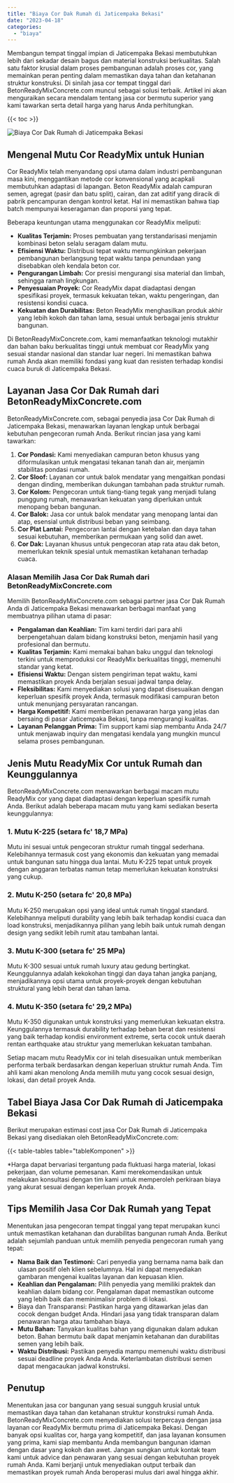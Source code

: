 ```yaml
---
title: "Biaya Cor Dak Rumah di Jaticempaka Bekasi"
date: "2023-04-18"
categories: 
  - "biaya"
---
```


Membangun tempat tinggal impian di Jaticempaka Bekasi membutuhkan lebih dari sekadar desain bagus dan material konstruksi berkualitas. Salah satu faktor krusial dalam proses pembangunan adalah proses cor, yang memainkan peran penting dalam memastikan daya tahan dan ketahanan struktur konstruksi. Di sinilah jasa cor tempat tinggal dari BetonReadyMixConcrete.com muncul sebagai solusi terbaik. Artikel ini akan menguraikan secara mendalam tentang jasa cor bermutu superior yang kami tawarkan serta detail harga yang harus Anda perhitungkan.

{{< toc >}}

![Biaya Cor Dak Rumah di Jaticempaka Bekasi](https://betoncor8.github.io/cor/harga-beton-readymix-concrete%20(21).png)

## Mengenal Mutu Cor ReadyMix untuk Hunian

Cor ReadyMix telah menyandang opsi utama dalam industri pembangunan masa kini, menggantikan metode cor konvensional yang acapkali membutuhkan adaptasi di lapangan. Beton ReadyMix adalah campuran semen, agregat (pasir dan batu split), cairan, dan zat aditif yang diracik di pabrik pencampuran dengan kontrol ketat. Hal ini memastikan bahwa tiap batch mempunyai keseragaman dan proporsi yang tepat.

Beberapa keuntungan utama menggunakan cor ReadyMix meliputi:

- **Kualitas Terjamin:** Proses pembuatan yang terstandarisasi menjamin kombinasi beton selalu seragam dalam mutu.
- **Efisiensi Waktu:** Distribusi tepat waktu memungkinkan pekerjaan pembangunan berlangsung tepat waktu tanpa penundaan yang disebabkan oleh kendala beton cor.
- **Pengurangan Limbah:** Cor presisi mengurangi sisa material dan limbah, sehingga ramah lingkungan.
- **Penyesuaian Proyek:** Cor ReadyMix dapat diadaptasi dengan spesifikasi proyek, termasuk kekuatan tekan, waktu pengeringan, dan resistensi kondisi cuaca.
- **Kekuatan dan Durabilitas:** Beton ReadyMix menghasilkan produk akhir yang lebih kokoh dan tahan lama, sesuai untuk berbagai jenis struktur bangunan.

Di BetonReadyMixConcrete.com, kami memanfaatkan teknologi mutakhir dan bahan baku berkualitas tinggi untuk membuat cor ReadyMix yang sesuai standar nasional dan standar luar negeri. Ini memastikan bahwa rumah Anda akan memiliki fondasi yang kuat dan resisten terhadap kondisi cuaca buruk di Jaticempaka Bekasi.

## Layanan Jasa Cor Dak Rumah dari BetonReadyMixConcrete.com

BetonReadyMixConcrete.com, sebagai penyedia jasa Cor Dak Rumah di Jaticempaka Bekasi, menawarkan layanan lengkap untuk berbagai kebutuhan pengecoran rumah Anda. Berikut rincian jasa yang kami tawarkan:

1. **Cor Pondasi:** Kami menyediakan campuran beton khusus yang diformulasikan untuk mengatasi tekanan tanah dan air, menjamin stabilitas pondasi rumah.
2. **Cor Sloof:** Layanan cor untuk balok mendatar yang mengaitkan pondasi dengan dinding, memberikan dukungan tambahan pada struktur rumah.
3. **Cor Kolom:** Pengecoran untuk tiang-tiang tegak yang menjadi tulang punggung rumah, menawarkan kekuatan yang diperlukan untuk menopang beban bangunan.
4. **Cor Balok:** Jasa cor untuk balok mendatar yang menopang lantai dan atap, esensial untuk distribusi beban yang seimbang.
5. **Cor Plat Lantai:** Pengecoran lantai dengan ketebalan dan daya tahan sesuai kebutuhan, memberikan permukaan yang solid dan awet.
6. **Cor Dak:** Layanan khusus untuk pengecoran atap rata atau dak beton, memerlukan teknik spesial untuk memastikan ketahanan terhadap cuaca.

### Alasan Memilih Jasa Cor Dak Rumah dari BetonReadyMixConcrete.com

Memilih BetonReadyMixConcrete.com sebagai partner jasa Cor Dak Rumah Anda di Jaticempaka Bekasi menawarkan berbagai manfaat yang membuatnya pilihan utama di pasar:

- **Pengalaman dan Keahlian:** Tim kami terdiri dari para ahli berpengetahuan dalam bidang konstruksi beton, menjamin hasil yang profesional dan bermutu.
- **Kualitas Terjamin:** Kami memakai bahan baku unggul dan teknologi terkini untuk memproduksi cor ReadyMix berkualitas tinggi, memenuhi standar yang ketat.
- **Efisiensi Waktu:** Dengan sistem pengiriman tepat waktu, kami memastikan proyek Anda berjalan sesuai jadwal tanpa delay.
- **Fleksibilitas:** Kami menyediakan solusi yang dapat disesuaikan dengan keperluan spesifik proyek Anda, termasuk modifikasi campuran beton untuk menunjang persyaratan rancangan.
- **Harga Kompetitif:** Kami memberikan penawaran harga yang jelas dan bersaing di pasar Jaticempaka Bekasi, tanpa mengurangi kualitas.
- **Layanan Pelanggan Prima:** Tim support kami siap membantu Anda 24/7 untuk menjawab inquiry dan mengatasi kendala yang mungkin muncul selama proses pembangunan.

## Jenis Mutu ReadyMix Cor untuk Rumah dan Keunggulannya

BetonReadyMixConcrete.com menawarkan berbagai macam mutu ReadyMix cor yang dapat diadaptasi dengan keperluan spesifik rumah Anda. Berikut adalah beberapa macam mutu yang kami sediakan beserta keunggulannya:

### 1\. Mutu K-225 (setara fc' 18,7 MPa)

Mutu ini sesuai untuk pengecoran struktur rumah tinggal sederhana. Kelebihannya termasuk cost yang ekonomis dan kekuatan yang memadai untuk bangunan satu hingga dua lantai. Mutu K-225 tepat untuk proyek dengan anggaran terbatas namun tetap memerlukan kekuatan konstruksi yang cukup.

### 2\. Mutu K-250 (setara fc' 20,8 MPa)

Mutu K-250 merupakan opsi yang ideal untuk rumah tinggal standard. Kelebihannya meliputi durability yang lebih baik terhadap kondisi cuaca dan load konstruksi, menjadikannya pilihan yang lebih baik untuk rumah dengan design yang sedikit lebih rumit atau tambahan lantai.

### 3\. Mutu K-300 (setara fc' 25 MPa)

Mutu K-300 sesuai untuk rumah luxury atau gedung bertingkat. Keunggulannya adalah kekokohan tinggi dan daya tahan jangka panjang, menjadikannya opsi utama untuk proyek-proyek dengan kebutuhan struktural yang lebih berat dan tahan lama.

### 4\. Mutu K-350 (setara fc' 29,2 MPa)

Mutu K-350 digunakan untuk konstruksi yang memerlukan kekuatan ekstra. Keunggulannya termasuk durability terhadap beban berat dan resistensi yang baik terhadap kondisi environment extreme, serta cocok untuk daerah rentan earthquake atau struktur yang memerlukan kekuatan tambahan.

Setiap macam mutu ReadyMix cor ini telah disesuaikan untuk memberikan performa terbaik berdasarkan dengan keperluan struktur rumah Anda. Tim ahli kami akan menolong Anda memilih mutu yang cocok sesuai design, lokasi, dan detail proyek Anda.

## Tabel Biaya Jasa Cor Dak Rumah di Jaticempaka Bekasi

Berikut merupakan estimasi cost jasa Cor Dak Rumah di Jaticempaka Bekasi yang disediakan oleh BetonReadyMixConcrete.com:

{{< table-tables table="tableKomponen" >}}

\*Harga dapat bervariasi tergantung pada fluktuasi harga material, lokasi pekerjaan, dan volume pemesanan. Kami merekomendasikan untuk melakukan konsultasi dengan tim kami untuk memperoleh perkiraan biaya yang akurat sesuai dengan keperluan proyek Anda.

## Tips Memilih Jasa Cor Dak Rumah yang Tepat

Menentukan jasa pengecoran tempat tinggal yang tepat merupakan kunci untuk memastikan ketahanan dan durabilitas bangunan rumah Anda. Berikut adalah sejumlah panduan untuk memilih penyedia pengecoran rumah yang tepat:

- **Nama Baik dan Testimoni:** Cari penyedia yang bernama nama baik dan ulasan positif oleh klien sebelumnya. Hal ini dapat menyediakan gambaran mengenai kualitas layanan dan kepuasan klien.
- **Keahlian dan Pengalaman:** Pilih penyedia yang memiliki praktek dan keahlian dalam bidang cor. Pengalaman dapat memastikan outcome yang lebih baik dan meminimalisir problem di lokasi.
- Biaya dan Transparansi: Pastikan harga yang ditawarkan jelas dan cocok dengan budget Anda. Hindari jasa yang tidak transparan dalam penawaran harga atau tambahan biaya.
- **Mutu Bahan:** Tanyakan kualitas bahan yang digunakan dalam adukan beton. Bahan bermutu baik dapat menjamin ketahanan dan durabilitas semen yang lebih baik.
- **Waktu Distribusi:** Pastikan penyedia mampu memenuhi waktu distribusi sesuai deadline proyek Anda Anda. Keterlambatan distribusi semen dapat mengacaukan jadwal konstruksi.

## Penutup

Menentukan jasa cor bangunan yang sesuai sungguh krusial untuk memastikan daya tahan dan ketahanan struktur konstruksi rumah Anda. BetonReadyMixConcrete.com menyediakan solusi terpercaya dengan jasa layanan cor ReadyMix bermutu prima di Jaticempaka Bekasi. Dengan banyak opsi kualitas cor, harga yang kompetitif, dan jasa layanan konsumen yang prima, kami siap membantu Anda membangun bangunan idaman dengan dasar yang kokoh dan awet. Jangan sungkan untuk kontak team kami untuk advice dan penawaran yang sesuai dengan kebutuhan proyek rumah Anda. Kami berjanji untuk menyediakan output terbaik dan memastikan proyek rumah Anda beroperasi mulus dari awal hingga akhir.
